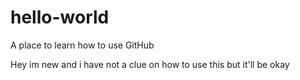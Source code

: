 # hello-world
A place to learn how to use GitHub


Hey im new and i have not a clue on how to use this but it'll be okay
